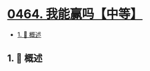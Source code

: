 # [0464. 我能赢吗【中等】](https://github.com/Tdahuyou/TNotes.leetcode/tree/main/notes/0464.%20%E6%88%91%E8%83%BD%E8%B5%A2%E5%90%97%E3%80%90%E4%B8%AD%E7%AD%89%E3%80%91)

<!-- region:toc -->

- [1. 📝 概述](#1--概述)

<!-- endregion:toc -->

## 1. 📝 概述
